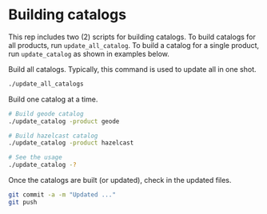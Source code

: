 # Building catalogs

This rep includes two (2) scripts for building catalogs. To build catalogs for all products, run `update_all_catalog`. To build a catalog for a single product, run `update_catalog` as shown in examples below.

Build all catalogs. Typically, this command is used to update all in one shot.

```bash
./update_all_catalogs
```

Build one catalog at a time.

```bash
# Build geode catalog
./update_catalog -product geode

# Build hazelcast catalog
./update_catalog -product hazelcast

# See the usage
./update_catalog -?
```

Once the catalogs are built (or updated), check in the updated files.

```bash
git commit -a -m "Updated ..."
git push
```
